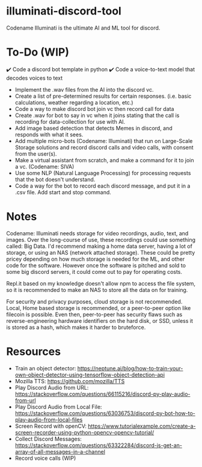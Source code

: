 # illuminati-discord-tool
Codename Illuminati is the ultimate AI and ML tool for discord.

# To-Do (WIP)
✔️ Code a discord bot template in python
✔️ Code a voice-to-text model that decodes voices to text
- Implement the .wav files from the AI into the discord vc.
- Create a list of pre-determined results for certain responses. (i.e. basic calculations, weather regarding a location, etc.)
- Code a way to make discord bot join vc then record call for data
- Create .wav for bot to say in vc when it joins stating that the call is recording for data-collection for use with AI. 
- Add image based detection that detects Memes in discord, and responds with what it sees.
- Add multiple micro-bots (Codename: Illuminati) that run on Large-Scale Storage solutions and record discord calls and video calls, with consent from the user(s).
- Make a virtual assistant from scratch, and make a command for it to join a vc. (Codename: SIVA)
- Use some NLP (Natural Language Processing) for processing requests that the bot doesn't understand.
- Code a way for the bot to record each discord message, and put it in a .csv file. Add start and stop command.

# Notes
Codename: Illuminati needs storage for video recordings, audio, text, and images. Over the long-course of use, these recordings could use something called: Big Data. I'd recommend making a home data server, having a lot of storage, or using an NAS (network attached storage). These could be pretty pricey depending on how much storage is needed for the ML, and other code for the software. However once the software is pitched and sold to some big discord servers, it could come out to pay for operating costs.

Repl.it based on my knowledge doesn't allow npm to access the file system, so it is recommended to make an NAS to store all the data on for training.

For security and privacy purposes, cloud storage is not recommended. Local, Home based storage is recommended, or a peer-to-peer option like filecoin is possible. Even then, peer-to-peer has security flaws such as reverse-engineering hardware identifiers on the hard disk, or SSD, unless it is stored as a hash, which makes it harder to bruteforce.

# Resources

- Train an object detector: https://neptune.ai/blog/how-to-train-your-own-object-detector-using-tensorflow-object-detection-api
- Mozilla TTS: https://github.com/mozilla/TTS
- Play Discord Audio from URL: https://stackoverflow.com/questions/66115216/discord-py-play-audio-from-url
- Play Discord Audio from Local File: https://stackoverflow.com/questions/63036753/discord-py-bot-how-to-play-audio-from-local-files
- Screen Record with openCV: https://www.tutorialexample.com/create-a-screen-recorder-using-python-opencv-opencv-tutorial/
- Collect Discord Messages: https://stackoverflow.com/questions/63322284/discord-js-get-an-array-of-all-messages-in-a-channel
- Record voice calls (WIP)
